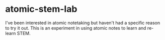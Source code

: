 # atomic-stem-lab
I've been interested in atomic notetaking but haven't had a specific reason to try it out. This is an experiment in using atomic notes to learn and re-learn STEM.
